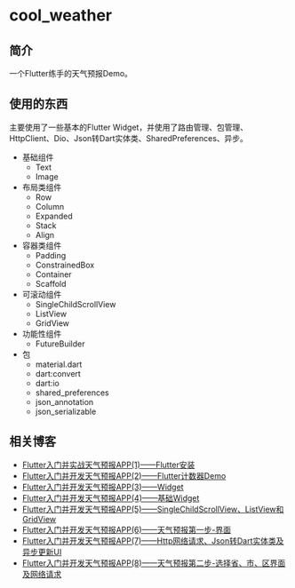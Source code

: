 # cool_weather

## 简介
一个Flutter练手的天气预报Demo。

## 使用的东西
主要使用了一些基本的Flutter Widget，并使用了路由管理、包管理、HttpClient、Dio、Json转Dart实体类、SharedPreferences、异步。
- 基础组件
    - Text
    - Image
- 布局类组件
    - Row
    - Column
    - Expanded
    - Stack
    - Align
- 容器类组件
    - Padding
    - ConstrainedBox
    - Container
    - Scaffold
- 可滚动组件
    - SingleChildScrollView
    - ListView
    - GridView
- 功能性组件
    - FutureBuilder
- 包
    - material.dart
    - dart:convert
    - dart:io
    - shared_preferences
    - json_annotation
    - json_serializable

## 相关博客
- [Flutter入门并实战天气预报APP(1)——Flutter安装](https://blog.csdn.net/a1203991686/article/details/102408194)
- [Flutter入门并开发天气预报APP(2)——Flutter计数器Demo](https://blog.csdn.net/a1203991686/article/details/102455359)
- [Flutter入门并开发天气预报APP(3)——Widget](https://blog.csdn.net/a1203991686/article/details/102458023)
- [Flutter入门并开发天气预报APP(4)——基础Widget](https://blog.csdn.net/a1203991686/article/details/102490113)
- [Flutter入门并开发天气预报APP(5)——SingleChildScrollView、ListView和GridView](https://blog.csdn.net/a1203991686/article/details/102491942)
- [Flutter入门并开发天气预报APP(6)——天气预报第一步-界面](https://blog.csdn.net/a1203991686/article/details/102510708)
- [Flutter入门并开发天气预报APP(7)——Http网络请求、Json转Dart实体类及异步更新UI](https://blog.csdn.net/a1203991686/article/details/102527824)
- [Flutter入门并开发天气预报APP(8)——天气预报第二步-选择省、市、区界面及网络请求](https://blog.csdn.net/a1203991686/article/details/102551947)
